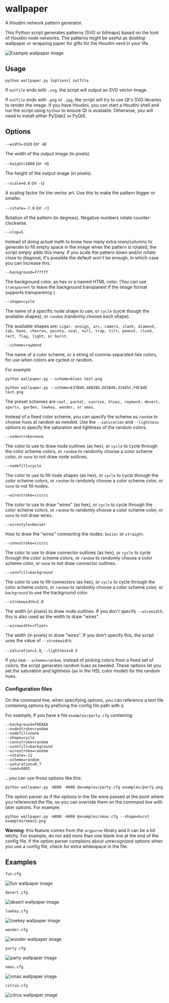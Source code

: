 # wallpaper
A Houdini network pattern generator.

This Python script generates patterns (SVG or bitmaps) based on the look of Houdini node networks. The patterns might be useful as desktop wallpaper or wrapping paper for gifts for the Houdini nerd in your life.

![Example wallpaper image](examples/default.png)

## Usage

    python wallpaper.py [options] outfile
   
If ``outfile`` ends with ``.svg``, the script will output an SVG vector image.

If ``outfile`` ends with  ``.png`` or ``.jpg``, the script will try to use Qt's SVG libraries to render the image. If you have Houdini, you can start a Houdini shell and run the script using ``hython`` to ensure Qt is available. Otherwise, you will need to install either PySide2 or PyQt5.

## Options

``--width=1920`` (or ``-W``)

The width of the output image (in pixels).

``--height=1080`` (or ``-H``)

The height of the output image (in pixels).

``--scale=0.8`` (or ``-s``)

A scaling factor for the vector art. Use this to make the pattern bigger or smaller.

``--rotate=-7.0`` (or ``-r``)

Rotation of the pattern (in degrees). Negative numbers rotate counter-clockwise.

``--slop=5``

Instead of doing actual math to know how many extra rows/columns to generate to fill empty space in the image when the pattern is rotated, the script simply adds this many. If you scale the pattern down and/or rotate close to diagonal, it's possible the default won't be enough, in which case you can increase this.

``--background=ffffff``

The background color, as hex or a named HTML color. (You can use ``transparent`` to leave the background transparent if the image format supports transparency.)

``--shape=cycle``

The name of a specific node shape to use, or ``cycle`` (cycle though the available shapes), or ``random`` (randomly choose each shape).

The available shapes are: ``cigar, ensign, arc, camera, slash, diamond, tab, bone, chevron, pointy, oval, null, trap, tilt, peanut, cloud, rect, flag, light, or burst``.

``--scheme=raymond``

The name of a color scheme, or a string of comma-separated hex colors, for use when colors are cycled or random.

For example

    python wallpaper.py --scheme=blues test.png
    
    python wallpaper.py --scheme=E37B40,46B29D,DE5B49,324D5C,F0CA4D test.png

The preset schemes are ``cool, pastel, sunrise, blues, raymond, desert, sports, garden, lowkey, wonder, or xmas``.

Instead of a fixed color scheme, you can specify the scheme as ``random`` to choose hues at random as needed. Use the ``--saturation`` and ``--lightness`` options to specify the saturation and lightness of the random colors. 

``--nodestroke=none``

The color to use to draw node outlines (as hex), or ``cycle`` to cycle through the color scheme colors, or ``random`` to randomly choose a color scheme color, or ``none`` to not draw node outlines.

``--nodefill=cycle``

The color to use to fill node shapes (as hex), or ``cycle`` to cycle through the color scheme colors, or ``random`` to randomly choose a color scheme color, or ``none`` to not fill nodes.

``--wirestroke=cccccc``

The color to use to draw "wires" (as hex), or ``cycle`` to cycle through the color scheme colors, or ``random`` to randomly choose a color scheme color, or ``none`` to not draw wires.

``--wirestyle=bezier``

How to draw the "wires" connecting the nodes: ``bezier`` or ``straight``.

``--connstroke=cccccc``

The color to use to draw connector outlines (as hex), or ``cycle`` to cycle through the color scheme colors, or ``random`` to randomly choose a color scheme color, or ``none`` to not draw connector outlines.

``--connfill=background``

The color to use to fill connectors (as hex), or ``cycle`` to cycle through the color scheme colors, or ``random`` to randomly choose a color scheme color, or ``background`` to use the background color.

``--strokewidth=2.0``

The width (in pixels) to draw node outlines. If you don't specify ``--wirewidth``, this is also used as the width to draw "wires".

``--wirewidth=<float>``

The width (in pixels) to draw "wires". If you don't specify this, the script uses the value of ``--strokewidth``.

``--saturation=1.0``, ``--lightness=0.5``

If you use ``--scheme=random``, instead of picking colors from a fixed set of colors, the script generates random hues as needed. These options let you set the saturation and lightness (as in the HSL color model) for the random hues.

### Configuration files

On the command line, when specifying options, you can reference a text file containing options by prefixing the config file path with `@`.

For example, if you have a file ``examples/party.cfg`` containing:

    --background=F6EAEA
    --nodestroke=random
    --nodefill=none
    --shape=cycle
    --connstroke=random
    --connfill=background
    --wirestroke=random
    --rotate=-22
    --scheme=random
    --saturation=0.7
    --seed=9001

...you can use those options like this:

    python wallpaper.py -W800 -H600 @examples/party.cfg examples/party.png
    
The option parser as if the options in the file were passed at the point where you referenced the file, so you can override them on the command line with later options. For example:

    python wallpaper.py -W800 -H600 @examples/xmas.cfg --shape=burst examples/xmas2.png

__Warning__: this feature comes from the ``argparse`` library and it can be a bit tetchy. For example, do not add more than one blank line at the end of the config file. If the option parser complains about unrecognized options when you use a config file, check for extra whitespace in the file.

## Examples

``fun.cfg``

![fun wallpaper image](examples/fun.png)

``desert.cfg``

![desert wallpaper image](examples/desert.png)

``lowkey.cfg``

![lowkey wallpaper image](examples/lowkey.png)

``wonder.cfg``

![wonder wallpaper image](examples/wonder.png)

``party.cfg``

![party wallpaper image](examples/party.png)

``xmas.cfg``

![xmas wallpaper image](examples/xmas.png)

``citrus.cfg``

![citrus wallpaper image](examples/citrus.png)

